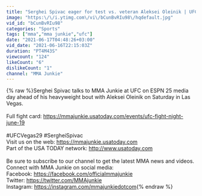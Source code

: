 ```yaml
---
title: "Serghei Spivac eager for test vs. veteran Aleksei Oleinik | UFC on ESPN 25 media day"
image: "https:\/\/i.ytimg.com\/vi\/bCunBvRIu98\/hqdefault.jpg"
vid_id: "bCunBvRIu98"
categories: "Sports"
tags: ["mma","mma junkie","ufc"]
date: "2021-06-17T04:48:26+03:00"
vid_date: "2021-06-16T22:15:03Z"
duration: "PT4M43S"
viewcount: "124"
likeCount: "6"
dislikeCount: "1"
channel: "MMA Junkie"
---
```

{% raw %}Serghei Spivac talks to MMA Junkie at UFC on ESPN 25 media day ahead of his heavyweight bout with Aleksei Oleinik on Saturday in Las Vegas.<br /><br />Full fight card: <a rel="nofollow" target="blank" href="https://mmajunkie.usatoday.com/events/ufc-fight-night-june-19">https://mmajunkie.usatoday.com/events/ufc-fight-night-june-19</a><br /><br />#UFCVegas29 #SergheiSpivac<br />Visit us on the web: <a rel="nofollow" target="blank" href="https://mmajunkie.usatoday.com">https://mmajunkie.usatoday.com</a><br />Part of the USA TODAY network: <a rel="nofollow" target="blank" href="http://www.usatoday.com">http://www.usatoday.com</a><br /><br />Be sure to subscribe to our channel to get the latest MMA news and videos.<br />Connect with MMA Junkie on social media:<br />Facebook: <a rel="nofollow" target="blank" href="https://facebook.com/officialmmajunkie">https://facebook.com/officialmmajunkie</a><br />Twitter: <a rel="nofollow" target="blank" href="https://twitter.com/MMAjunkie">https://twitter.com/MMAjunkie</a><br />Instagram: <a rel="nofollow" target="blank" href="https://instagram.com/mmajunkiedotcom">https://instagram.com/mmajunkiedotcom</a>{% endraw %}
